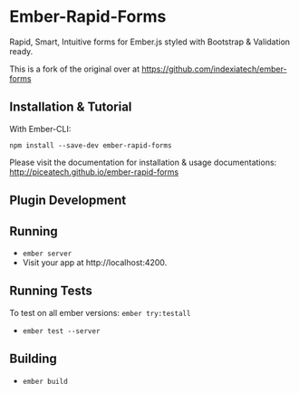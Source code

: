 # Ember-Rapid-Forms

Rapid, Smart, Intuitive forms for Ember.js styled with Bootstrap &amp; Validation ready.

This is a fork of the original over at https://github.com/indexiatech/ember-forms

## Installation & Tutorial

With Ember-CLI:

```
npm install --save-dev ember-rapid-forms
```

Please visit the documentation for installation & usage documentations: http://piceatech.github.io/ember-rapid-forms


## Plugin Development

## Running

* `ember server`
* Visit your app at http://localhost:4200.

## Running Tests

To test on all ember versions:
`ember try:testall`


* `ember test --server`

## Building

* `ember build`
